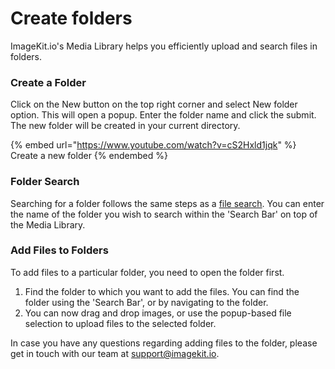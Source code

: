 # Create folders

ImageKit.io's Media Library helps you efficiently upload and search files in folders.

### Create a Folder <a href="create-a-folder" id="create-a-folder"></a>

Click on the New button on the top right corner and select New folder option. This will open a popup. Enter the folder name and click the submit. The new folder will be created in your current directory.

{% embed url="https://www.youtube.com/watch?v=cS2Hxld1jqk" %}
Create a new folder
{% endembed %}

### Folder Search <a href="folder-search" id="folder-search"></a>

Searching for a folder follows the same steps as a [file search](search-update-and-delete.md#file-search). You can enter the name of the folder you wish to search within the 'Search Bar' on top of the Media Library.

### Add Files to Folders <a href="add-files-to-folders" id="add-files-to-folders"></a>

To add files to a particular folder, you need to open the folder first.

1. Find the folder to which you want to add the files. You can find the folder using the 'Search Bar', or by navigating to the folder.
2. You can now drag and drop images, or use the popup-based file selection to upload files to the selected folder.

In case you have any questions regarding adding files to the folder, please get in touch with our team at [support@imagekit.io](mailto:customer-support@imagekit.io).
